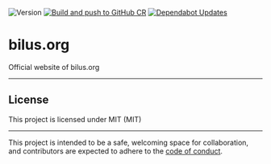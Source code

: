 ![Version](https://img.shields.io/badge/version-0.0.4-orange.svg)
[![Build and push to GitHub CR](https://github.com/bilusteknoloji/bilus.org/actions/workflows/push-to-github-cr.yml/badge.svg)](https://github.com/bilusteknoloji/bilus.org/actions/workflows/push-to-github-cr.yml)
[![Dependabot Updates](https://github.com/bilusteknoloji/bilus.org/actions/workflows/dependabot/dependabot-updates/badge.svg)](https://github.com/bilusteknoloji/bilus.org/actions/workflows/dependabot/dependabot-updates)


# bilus.org

Official website of bilus.org

---

## License

This project is licensed under MIT (MIT)

---

This project is intended to be a safe, welcoming space for collaboration, and
contributors are expected to adhere to the [code of conduct][coc].

[coc]: https://github.com/bilusteknoloji/bilus.org/blob/main/CODE_OF_CONDUCT.md
